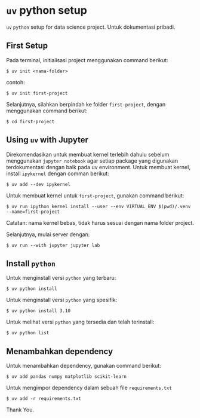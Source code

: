 # `uv` python setup
`uv` `python` setup for data science project. Untuk dokumentasi pribadi.

## First Setup
Pada terminal, initialisasi project menggunakan command berikut:

```
$ uv init <nama-folder>
```

contoh:

```
$ uv init first-project
```

Selanjutnya, silahkan berpindah ke folder `first-project`, dengan menggunakan command berikut:

```
$ cd first-project
```

## Using `uv` with Jupyter

Direkomendasikan untuk membuat kernel terlebih dahulu sebelum menggunakan `jupyter notebook` agar setiap package yang digunakan terdokumentasi dengan baik pada uv environment.
Untuk membuat kernel, install `ipykernel` dengan comman berikut:

```
$ uv add --dev ipykernel
```

Untuk membuat kernel untuk `first-project`, gunakan command berikut:

```
$ uv run ipython kernel install --user --env VIRTUAL_ENV $(pwd)/.venv --name=first-project
```
Catatan: nama kernel bebas, tidak harus sesuai dengan nama folder project.

Selanjutnya, mulai server dengan:

```
$ uv run --with jupyter jupyter lab
```

## Install `python`

Untuk menginstall versi `python` yang terbaru:

```
$ uv python install
```

Untuk menginstall versi `python` yang spesifik:

```
$ uv python install 3.10
```

Untuk melihat versi `python` yang tersedia dan telah terinstall:

```
$ uv python list
```

## Menambahkan dependency

Untuk menambahkan dependency, gunakan command berikut:

```
$ uv add pandas numpy matplotlib scikit-learn
```

Untuk mengimpor dependency dalam sebuah file `requirements.txt`

```
$ uv add -r requirements.txt
```

Thank You.
